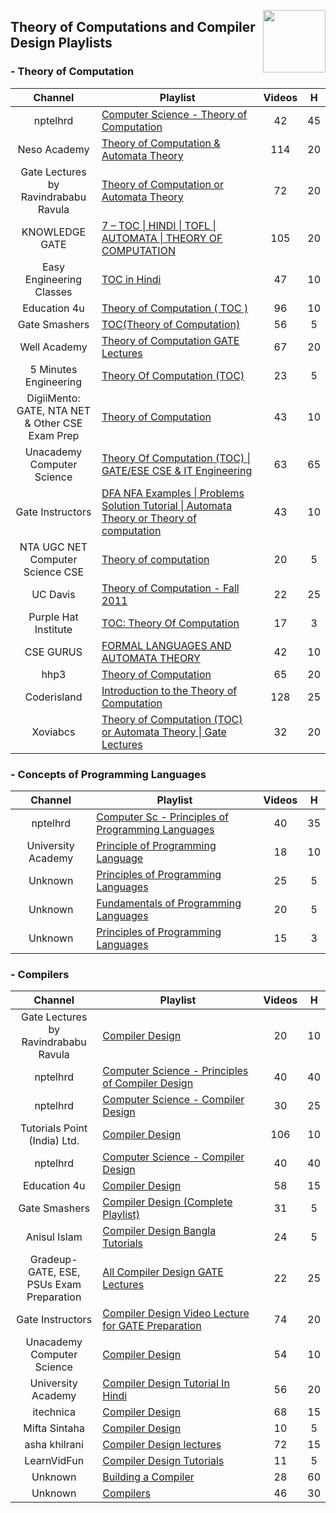 <img align="right" width="100" src="https://github.com/cs-MohamedAyman/cs-MohamedAyman/blob/main/repos-logos/youtube.jpg"></img>

## Theory of Computations and Compiler Design Playlists

<h3>-  Theory of Computation</h3>
<table>
    <thead>
        <tr>
            <th width="30%">Channel</th>
            <th width="70%">Playlist</th>
            <th>Videos</th>
            <th>H</th>
        </tr>
    </thead>
    <tbody>
        <tr>
            <td rowspan=1 align="center">nptelhrd</td>
            <td><a href="https://www.youtube.com/playlist?list=PLbMVogVj5nJSd25WnSU144ZyGmsqjuKr3">Computer Science - Theory of Computation</a></td>
            <td align="center">42</td>
            <td align="center">45</td>
        </tr>
        <tr>
            <td rowspan=1 align="center">Neso Academy</td>
            <td><a href="https://www.youtube.com/playlist?list=PLBlnK6fEyqRgp46KUv4ZY69yXmpwKOIev">Theory of Computation & Automata Theory</a></td>
            <td align="center">114</td>
            <td align="center">20</td>
        </tr>
        <tr>
            <td rowspan=1 align="center">Gate Lectures by Ravindrababu Ravula</td>
            <td><a href="https://www.youtube.com/playlist?list=PLEbnTDJUr_IdM___FmDFBJBz0zCsOFxfK">Theory of Computation or Automata Theory</a></td>
            <td align="center">72</td>
            <td align="center">20</td>
        </tr>
        <tr>
            <td rowspan=1 align="center">KNOWLEDGE GATE</td>
            <td><a href="https://www.youtube.com/playlist?list=PLmXKhU9FNesSdCsn6YQqu9DmXRMsYdZ2T">7 – TOC | HINDI | TOFL | AUTOMATA | THEORY OF COMPUTATION</a></td>
            <td align="center">105</td>
            <td align="center">20</td>
        </tr>
        <tr>
            <td rowspan=1 align="center">Easy Engineering Classes</td>
            <td><a href="https://www.youtube.com/playlist?list=PLV8vIYTIdSnZYVUJ6duL_ulTsmVQmmd74">TOC in Hindi</a></td>
            <td align="center">47</td>
            <td align="center">10</td>
        </tr>
        <tr>
            <td rowspan=1 align="center">Education 4u</td>
            <td><a href="https://www.youtube.com/playlist?list=PLrjkTql3jnm_TWSXXvWX1_jX-L6f1QJSx">Theory of Computation ( TOC )</a></td>
            <td align="center">96</td>
            <td align="center">10</td>
        </tr>
        <tr>
            <td rowspan=1 align="center">Gate Smashers</td>
            <td><a href="https://www.youtube.com/playlist?list=PLxCzCOWd7aiFM9Lj5G9G_76adtyb4ef7i">TOC(Theory of Computation)</a></td>
            <td align="center">56</td>
            <td align="center">5</td>
        </tr>
        <tr>
            <td rowspan=1 align="center">Well Academy</td>
            <td><a href="https://www.youtube.com/playlist?list=PL9zFgBale5ftkr9FLajMBN2R4jlEM_hxY">Theory of Computation GATE Lectures</a></td>
            <td align="center">67</td>
            <td align="center">20</td>
        </tr>
        <tr>
            <td rowspan=1 align="center">5 Minutes Engineering</td>
            <td><a href="https://www.youtube.com/playlist?list=PLYwpaL_SFmcDXLUrW3JEq2cv8efNF6UeQ">Theory Of Computation (TOC)</a></td>
            <td align="center">23</td>
            <td align="center">5</td>
        </tr>
        <tr>
            <td rowspan=1 align="center">DigiiMento: GATE, NTA NET & Other CSE Exam Prep</td>
            <td><a href="https://www.youtube.com/playlist?list=PLS8ACsmFCpmQ7aMtE2tG9mhYYor0BQ-Hn">Theory of Computation</a></td>
            <td align="center">43</td>
            <td align="center">10</td>
        </tr>
        <tr>
            <td rowspan=1 align="center">Unacademy Computer Science</td>
            <td><a href="https://www.youtube.com/playlist?list=PLG9aCp4uE-s1P6Z73Gbbh-kdDWwq5Bg7f">Theory Of Computation (TOC) | GATE/ESE CSE & IT Engineering</a></td>
            <td align="center">63</td>
            <td align="center">65</td>
        </tr>
        <tr>
            <td rowspan=1 align="center">Gate Instructors</td>
            <td><a href="https://www.youtube.com/playlist?list=PLXVjll7-2kRnUeE2TSBGlaGbm4aNIcZLJ">DFA NFA Examples | Problems Solution Tutorial | Automata Theory or Theory of computation</a></td>
            <td align="center">43</td>
            <td align="center">10</td>
        </tr>
        <tr>
            <td rowspan=1 align="center">NTA UGC NET Computer Science CSE</td>
            <td><a href="https://www.youtube.com/playlist?list=PLayxKQoyjT383MJ2A2TGNlALVGnr5VPgh">Theory of computation</a></td>
            <td align="center">20</td>
            <td align="center">5</td>
        </tr>
        <tr>
            <td rowspan=1 align="center">UC Davis</td>
            <td><a href="https://www.youtube.com/playlist?list=PLslgisHe5tBM8UTCt1f66oMkpmjCblzkt">Theory of Computation - Fall 2011</a></td>
            <td align="center">22</td>
            <td align="center">25</td>
        </tr>
        <tr>
            <td rowspan=1 align="center">Purple Hat Institute</td>
            <td><a href="https://www.youtube.com/playlist?list=PLNUrArhKbyAJ_s3NYwgNF8aNH254jHEvK">TOC: Theory Of Computation</a></td>
            <td align="center">17</td>
            <td align="center">3</td>
        </tr>
        <tr>
            <td rowspan=1 align="center">CSE GURUS</td>
            <td><a href="https://www.youtube.com/playlist?list=PLYT7YDstBQmHSRKrNApTqquo2FRlMsoHw">FORMAL LANGUAGES AND AUTOMATA THEORY</a></td>
            <td align="center">42</td>
            <td align="center">10</td>
        </tr>
        <tr>
            <td rowspan=1 align="center">hhp3</td>
            <td><a href="https://www.youtube.com/playlist?list=PLbtzT1TYeoMjNOGEiaRmm_vMIwUAidnQz">Theory of Computation</a></td>
            <td align="center">65</td>
            <td align="center">20</td>
        </tr>
        <tr>
            <td rowspan=1 align="center">Coderisland</td>
            <td><a href="https://www.youtube.com/playlist?list=PL601FC994BDD963E4">Introduction to the Theory of Computation</a></td>
            <td align="center">128</td>
            <td align="center">25</td>
        </tr>
        <tr>
            <td rowspan=1 align="center">Xoviabcs</td>
            <td><a href="https://www.youtube.com/playlist?list=PLEJxKK7AcSEEYrMd4G7Y3mjGlE651B7yc">Theory of Computation (TOC) or Automata Theory | Gate Lectures</a></td>
            <td align="center">32</td>
            <td align="center">20</td>
        </tr>
    </tbody>
</table>

<h3>-  Concepts of Programming Languages</h3>
<table>
    <thead>
        <tr>
            <th width="30%">Channel</th>
            <th width="70%">Playlist</th>
            <th>Videos</th>
            <th>H</th>
        </tr>
    </thead>
    <tbody>
        <tr>
            <td rowspan=1 align="center">nptelhrd</td>
            <td><a href="https://www.youtube.com/playlist?list=PLF7C73918190889CE">Computer Sc - Principles of Programming Languages</a></td>
            <td align="center">40</td>
            <td align="center">35</td>
        </tr>
        <tr>
            <td rowspan=1 align="center">University Academy</td>
            <td><a href="https://www.youtube.com/playlist?list=PL-JvKqQx2AtdIkEFDrqsHyKWzb5PWniI1">Principle of Programming Language</a></td>
            <td align="center">18</td>
            <td align="center">10</td>
        </tr>
        <tr>
            <td rowspan=1 align="center">Unknown</td>
            <td><a href="https://www.youtube.com/playlist?list=PLTo1TmBz2ekof8VsYaoTxP-9VgJ9P-dTO">Principles of Programming Languages</a></td>
            <td align="center">25</td>
            <td align="center">5</td>
        </tr>
        <tr>
            <td rowspan=1 align="center">Unknown</td>
            <td><a href="https://www.youtube.com/playlist?list=PLb__S-rkKhexdiJomXSGeqQ46c_MUTPaj">Fundamentals of Programming Languages</a></td>
            <td align="center">20</td>
            <td align="center">5</td>
        </tr>
        <tr>
            <td rowspan=1 align="center">Unknown</td>
            <td><a href="https://www.youtube.com/playlist?list=PLbWkMgLvWbDF3bErg6Ejo8d1QtTSqtWwN">Principles of Programming Languages</a></td>
            <td align="center">15</td>
            <td align="center">3</td>
        </tr>
    </tbody>
    </table>

<h3>-  Compilers</h3>
<table>
    <thead>
        <tr>
            <th width="30%">Channel</th>
            <th width="70%">Playlist</th>
            <th>Videos</th>
            <th>H</th>
        </tr>
    </thead>
    <tbody>
        <tr>
            <td rowspan=1 align="center">Gate Lectures by Ravindrababu Ravula</td>
            <td><a href="https://www.youtube.com/playlist?list=PLEbnTDJUr_IcPtUXFy2b1sGRPsLFMghhS">Compiler Design</a></td>
            <td align="center">20</td>
            <td align="center">10</td>
        </tr>
        <tr>
            <td rowspan=1 align="center">nptelhrd</td>
            <td><a href="https://www.youtube.com/playlist?list=PLbMVogVj5nJQNjkHZgwuAlfQ9tzmQDxjA">Computer Science - Principles of Compiler Design</a></td>
            <td align="center">40</td>
            <td align="center">40</td>
        </tr>
        <tr>
            <td rowspan=1 align="center">nptelhrd</td>
            <td><a href="https://www.youtube.com/playlist?list=PLbMVogVj5nJTmKzaSlCpGgi7qxgcRRs8h">Computer Science - Compiler Design</a></td>
            <td align="center">30</td>
            <td align="center">25</td>
        </tr>
        <tr>
            <td rowspan=1 align="center">Tutorials Point (India) Ltd.</td>
            <td><a href="https://www.youtube.com/playlist?list=PLWPirh4EWFpGa0qAEcNGJo2HSRC5_KMT6">Compiler Design</a></td>
            <td align="center">106</td>
            <td align="center">10</td>
        </tr>
        <tr>
            <td rowspan=1 align="center">nptelhrd</td>
            <td><a href="https://www.youtube.com/playlist?list=PL3690D679B876DE6A">Computer Science - Compiler Design</a></td>
            <td align="center">40</td>
            <td align="center">40</td>
        </tr>
        <tr>
            <td rowspan=1 align="center">Education 4u</td>
            <td><a href="https://www.youtube.com/playlist?list=PLrjkTql3jnm-wW5XdvumCa1u9LjczipjA">Compiler Design</a></td>
            <td align="center">58</td>
            <td align="center">15</td>
        </tr>
        <tr>
            <td rowspan=1 align="center">Gate Smashers</td>
            <td><a href="https://www.youtube.com/playlist?list=PLxCzCOWd7aiEKtKSIHYusizkESC42diyc">Compiler Design (Complete Playlist)</a></td>
            <td align="center">31</td>
            <td align="center">5</td>
        </tr>
        <tr>
            <td rowspan=1 align="center">Anisul Islam</td>
            <td><a href="https://www.youtube.com/playlist?list=PLgH5QX0i9K3oWTwTgILA7v9oysoDgkJDg">Compiler Design Bangla Tutorials</a></td>
            <td align="center">24</td>
            <td align="center">5</td>
        </tr>
        <tr>
            <td rowspan=1 align="center">Gradeup- GATE, ESE, PSUs Exam Preparation</td>
            <td><a href="https://www.youtube.com/playlist?list=PLynLXReWAxdGn85HptGs0Qz_esWIItC5s">All Compiler Design GATE Lectures</a></td>
            <td align="center">22</td>
            <td align="center">25</td>
        </tr>
        <tr>
            <td rowspan=1 align="center">Gate Instructors</td>
            <td><a href="https://www.youtube.com/playlist?list=PLXVjll7-2kRmpnXxL5QIZBZdRQys6ZHZC">Compiler Design Video Lecture for GATE Preparation</a></td>
            <td align="center">74</td>
            <td align="center">20</td>
        </tr>
        <tr>
            <td rowspan=1 align="center">Unacademy Computer Science</td>
            <td><a href="https://www.youtube.com/playlist?list=PLG9aCp4uE-s3XepZyd94jGic7qMFa7CW1">Compiler Design</a></td>
            <td align="center">54</td>
            <td align="center">10</td>
        </tr>
        <tr>
            <td rowspan=1 align="center">University Academy</td>
            <td><a href="https://www.youtube.com/playlist?list=PL-JvKqQx2Ate5DWhppx-MUOtGNA4S3spT">Compiler Design Tutorial In Hindi</a></td>
            <td align="center">56</td>
            <td align="center">20</td>
        </tr>
        <tr>
            <td rowspan=1 align="center">itechnica</td>
            <td><a href="https://www.youtube.com/playlist?list=PL6aFkLM6Wp-rYWlSJGmOtex694M3UvG4F">Compiler Design</a></td>
            <td align="center">68</td>
            <td align="center">15</td>
        </tr>
        <tr>
            <td rowspan=1 align="center">Mifta Sintaha</td>
            <td><a href="https://www.youtube.com/playlist?list=PLW1OMpQZxu7xMh7nuDQYQ2mDcqY2hzBWk">Compiler Design</a></td>
            <td align="center">10</td>
            <td align="center">5</td>
        </tr>
        <tr>
            <td rowspan=1 align="center">asha khilrani</td>
            <td><a href="https://www.youtube.com/playlist?list=PLz8TdOA7NTzSu-ePbGtghroiomWA-FFK9">Compiler Design lectures</a></td>
            <td align="center">72</td>
            <td align="center">15</td>
        </tr>
        <tr>
            <td rowspan=1 align="center">LearnVidFun</td>
            <td><a href="https://www.youtube.com/playlist?list=PLwmA1T37CsHr_pTn20OACOesqRHdMjq-b">Compiler Design Tutorials</a></td>
            <td align="center">11</td>
            <td align="center">5</td>
        </tr>
        <tr>
            <td rowspan=1 align="center">Unknown</td>
            <td><a href="https://www.youtube.com/playlist?list=PLRAdsfhKI4OWNOSfS7EUu5GRAVmze1t2y">Building a Compiler</a></td>
            <td align="center">28</td>
            <td align="center">60</td>
        </tr>
        <tr>
            <td rowspan=1 align="center">Unknown</td>
            <td><a href="https://www.youtube.com/playlist?list=PL6KMWPQP_DM97Hh0PYNgJord-sANFTI3i">Compilers</a></td>
            <td align="center">46</td>
            <td align="center">30</td>
        </tr>
    </tbody>
    </table>
